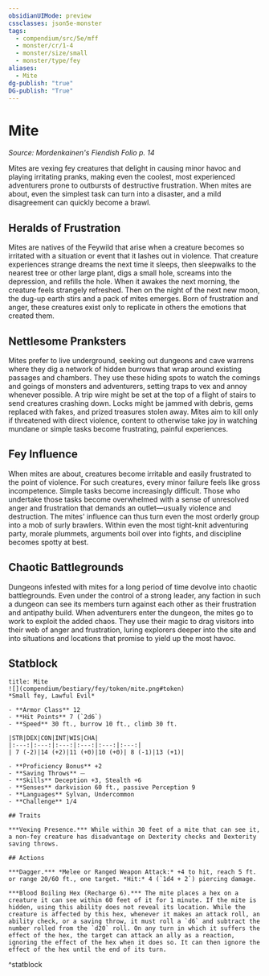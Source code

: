 ```yaml
---
obsidianUIMode: preview
cssclasses: json5e-monster
tags:
  - compendium/src/5e/mff
  - monster/cr/1-4
  - monster/size/small
  - monster/type/fey
aliases:
  - Mite
dg-publish: "true"
DG-publish: "True"
---
```

# Mite
*Source: Mordenkainen's Fiendish Folio p. 14*  

Mites are vexing fey creatures that delight in causing minor havoc and playing irritating pranks, making even the coolest, most experienced adventurers prone to outbursts of destructive frustration. When mites are about, even the simplest task can turn into a disaster, and a mild disagreement can quickly become a brawl.

## Heralds of Frustration

Mites are natives of the Feywild that arise when a creature becomes so irritated with a situation or event that it lashes out in violence. That creature experiences strange dreams the next time it sleeps, then sleepwalks to the nearest tree or other large plant, digs a small hole, screams into the depression, and refills the hole. When it awakes the next morning, the creature feels strangely refreshed. Then on the night of the next new moon, the dug-up earth stirs and a pack of mites emerges. Born of frustration and anger, these creatures exist only to replicate in others the emotions that created them.

## Nettlesome Pranksters

Mites prefer to live underground, seeking out dungeons and cave warrens where they dig a network of hidden burrows that wrap around existing passages and chambers. They use these hiding spots to watch the comings and goings of monsters and adventurers, setting traps to vex and annoy whenever possible. A trip wire might be set at the top of a flight of stairs to send creatures crashing down. Locks might be jammed with debris, gems replaced with fakes, and prized treasures stolen away. Mites aim to kill only if threatened with direct violence, content to otherwise take joy in watching mundane or simple tasks become frustrating, painful experiences.

## Fey Influence

When mites are about, creatures become irritable and easily frustrated to the point of violence. For such creatures, every minor failure feels like gross incompetence. Simple tasks become increasingly difficult. Those who undertake those tasks become overwhelmed with a sense of unresolved anger and frustration that demands an outlet—usually violence and destruction. The mites' influence can thus turn even the most orderly group into a mob of surly brawlers. Within even the most tight-knit adventuring party, morale plummets, arguments boil over into fights, and discipline becomes spotty at best.

## Chaotic Battlegrounds

Dungeons infested with mites for a long period of time devolve into chaotic battlegrounds. Even under the control of a strong leader, any faction in such a dungeon can see its members turn against each other as their frustration and antipathy build. When adventurers enter the dungeon, the mites go to work to exploit the added chaos. They use their magic to drag visitors into their web of anger and frustration, luring explorers deeper into the site and into situations and locations that promise to yield up the most havoc.

## Statblock

```ad-statblock
title: Mite
![](compendium/bestiary/fey/token/mite.png#token)
*Small fey, Lawful Evil*

- **Armor Class** 12 
- **Hit Points** 7 (`2d6`)
- **Speed** 30 ft., burrow 10 ft., climb 30 ft.

|STR|DEX|CON|INT|WIS|CHA|
|:---:|:---:|:---:|:---:|:---:|:---:|
| 7 (-2)|14 (+2)|11 (+0)|10 (+0)| 8 (-1)|13 (+1)|

- **Proficiency Bonus** +2
- **Saving Throws** ⏤
- **Skills** Deception +3, Stealth +6
- **Senses** darkvision 60 ft., passive Perception 9
- **Languages** Sylvan, Undercommon
- **Challenge** 1/4

## Traits

***Vexing Presence.*** While within 30 feet of a mite that can see it, a non-fey creature has disadvantage on Dexterity checks and Dexterity saving throws.

## Actions

***Dagger.*** *Melee or Ranged Weapon Attack:* +4 to hit, reach 5 ft. or range 20/60 ft., one target. *Hit:* 4 (`1d4 + 2`) piercing damage.

***Blood Boiling Hex (Recharge 6).*** The mite places a hex on a creature it can see within 60 feet of it for 1 minute. If the mite is hidden, using this ability does not reveal its location. While the creature is affected by this hex, whenever it makes an attack roll, an ability check, or a saving throw, it must roll a `d6` and subtract the number rolled from the `d20` roll. On any turn in which it suffers the effect of the hex, the target can attack an ally as a reaction, ignoring the effect of the hex when it does so. It can then ignore the effect of the hex until the end of its turn.
```
^statblock